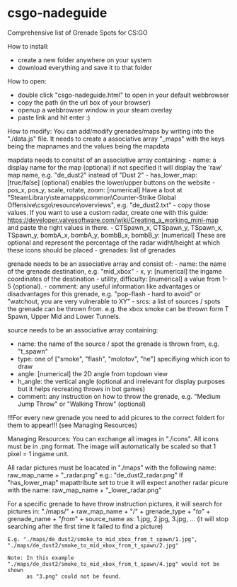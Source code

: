 # csgo-nadeguide
Comprehensive list of Grenade Spots for CS:GO

How to install:
- create a new folder anywhere on your system
- download everything and save it to that folder

How to open:
- double click "csgo-nadeguide.html" to open in your default webbrowser
- copy the path (in the url box of your browser)
- openup a webbrowser window in your steam overlay
- paste link and hit enter :)

How to modify:
  You can add/modify grenades/maps by writing into the "./data.js" file.
  It needs to create a associative array "_maps" with the keys being the mapnames and the values being the mapdata
  
  mapdata needs to consitst of an associative array containing:
    - name: a display name for the map (optional)
            if not specified it will display the 'raw' map name, e.g. "de_dust2" instead of "Dust 2"
    - has_lower_map: [true/false] (optional) enables the lower/upper buttons on the website
    - pos_x, pos_y, scale, rotate, zoom: [numerical]
        Have a loot at "SteamLibrary\steamapps\common\Counter-Strike Global Offensive\csgo\resource\overviews", e.g. "de_dust2.txt" - copy those values. If you want to use a custom radar, create one with this guide: https://developer.valvesoftware.com/wiki/Creating_a_working_mini-map and paste the right values in there.
    - CTSpawn_x, CTSpawn_y, TSpawn_x, TSpawn_y, bombA_x, bombA_y, bombB_x, bombB_y: [numerical]
            These are optional and represent the percentage of the radar widht/height at which these icons should be placed
    - grenades: list of grenades
  
  grenade needs to be an associative array and consist of:
    - name: the name of the grenade destination, e.g. "mid_xbox"
    - x, y: [numerical] the ingame coordinates of the destination
    - utility, difficulty:  [numerical] a value from 1-5 (optional).
    - comment:              any useful information like advantages or disadvantages for this grenade,
                            e.g. "pop-flash - hard to avoid" or "watchout, you are very vulnerable to XY"
    - srcs: a list of sources / spots the grenade can be thrown from. e.g. the xbox smoke can be thrown
            form T Spawn, Upper Mid and Lower Tunnels.
            
  source needs to be an associative array containing:
  - name:     the name of the source / spot the grenade is thrown from, e.g. "t_spawn"
  - type:     one of ["smoke", "flash", "molotov", "he"] specifiying which icon to draw
  - angle:    [numerical] the 2D angle from topdown view
  - h_angle:  the vertical angle (optional and irrelevant for display purposes but it helps recreating throws in bot games)
  - comment:  any instruction on how to throw the grenade, e.g. "Medium Jump Throw" or "Walking Throw" (optional)
  
  !!!For every new grenade you need to add picures to the correct foldert for them to appear!!! (see Managing Resources)
  
  Managing Resources:
  You can exchange all images in "./icons". All icons must be in .png format.
  The image will automatically be scaled so that 1 pixel = 1 ingame unit.
  
  All radar pictures must be loacated in "./maps" with the following name:
      raw_map_name + "_radar.png"
      e.g.: "de_dust2_radar.png"
      If "has_lower_map" mapattribute set to true it will expect another radar picure with the name:
        raw_map_name + "_lower_radar.png"
     
  For a specific grenade to have throw instruction pictures, it will search for pictures in:
    "./maps/" + raw_map_name + "/" + grenade_type + "_to_" + grenade_name + "_from_" + source_name
    as:
      1.jpg, 2.jpg, 3.jpg, ... (it will stop searching after the first time it failed to find a picture)
      
    E.g. "./maps/de_dust2/smoke_to_mid_xbox_from_t_spawn/1.jpg", "./maps/de_dust2/smoke_to_mid_xbox_from_t_spawn/2.jpg"
    
    Note: In this example "./maps/de_dust2/smoke_to_mid_xbox_from_t_spawn/4.jpg" would not be shown
          as "3.png" could not be found.
          
          
        
        
        
  
